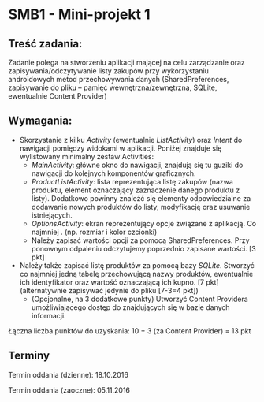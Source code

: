 # SMB1 - Mini-projekt 1
## Treść zadania:

Zadanie polega na stworzeniu aplikacji mającej na celu zarządzanie oraz
zapisywania/odczytywanie listy zakupów przy wykorzystaniu androidowych metod
przechowywania danych (SharedPreferences, zapisywanie do pliku – pamięć
wewnętrzna/zewnętrzna, SQLite, ewentualnie Content Provider)


## Wymagania:
* Skorzystanie z kilku *Activity* (ewentualnie *ListActivity*) oraz *Intent* do nawigacji pomiędzy
widokami w aplikacji. Poniżej znajduje się wylistowany minimalny zestaw Activities:
  * *MainActivit*y: główne okno do nawigacji, znajdują się tu guziki do nawigacji do
kolejnych komponentów graficznych.
  * *ProductListActivity*: lista reprezentująca listę zakupów (nazwa produktu,
element oznaczający zaznaczenie danego produktu z listy). Dodatkowo
powinny znaleźć się elementy odpowiedzialne za dodawanie nowych
produktów do listy, modyfikację oraz usuwanie istniejących.
  * *OptionsActivity*: ekran reprezentujący opcje związane z aplikacją. Co najmniej . (np. rozmiar i kolor czcionki)
  * Należy zapisać wartości opcji za pomocą SharedPreferences. Przy ponownym odpaleniu
odczytujemy poprzednio zapisane wartości. [3 pkt]
* Należy także zapisać listę produktów za pomocą bazy *SQLite*. Stworzyć co najmniej jedną
tabelę przechowującą nazwy produktów, ewentualnie ich identyfikator oraz wartość
oznaczającą ich kupno. [7 pkt]
(alternatywnie zapisywać jedynie do pliku [7-3=4 pkt])
  * (Opcjonalne, na 3 dodatkowe punkty) Utworzyć Content Providera umożliwiającego dostęp
do znajdujących się w bazie danych informacji.

Łączna liczba punktów do uzyskania: 10 + 3 (za Content Provider) = 13 pkt

## Terminy
Termin oddania (dzienne): 18.10.2016

Termin oddania (zaoczne): 05.11.2016
